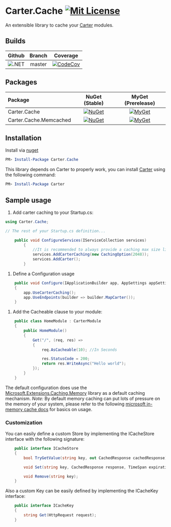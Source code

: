 # Carter.Cache [![Mit License][mit-img]][mit]

An extensible library to cache your [Carter][carter] modules.

## Builds

| Github  | Branch | Coverage |
| :---:     | :---: | :---: |
| ![.NET](https://github.com/Jaxelr/Carter.Cache/workflows/.NET/badge.svg?branch=master) | master | [![CodeCov][codecov-master-img]][codecov-master] |

## Packages

Package | NuGet (Stable) | MyGet (Prerelease)
| :--- | :---: | :---: |
| Carter.Cache | [![NuGet][carter-cache-img]][carter-cache] | [![MyGet][myget-carter-cache-img]][myget-carter-cache] |
| Carter.Cache.Memcached | [![NuGet][carter-cache-memcached-img]][carter-cache-memcached] | [![MyGet][myget-carter-cache-memcached-img]][myget-carter-cache-memcached] |

## Installation

Install via [nuget][carter-cache]

```powershell
PM> Install-Package Carter.Cache
```

This library depends on Carter to properly work, you can install [Carter][carter] using the following command:

```powershell
PM> Install-Package Carter
```

## Sample usage

1. Add carter caching to your Startup.cs:

```csharp
using Carter.Cache;

// The rest of your Startup.cs definition...

    public void ConfigureServices(IServiceCollection services)
        {
            //It is recommended to always provide a caching max size limit
            services.AddCarterCaching(new CachingOption(2048));
            services.AddCarter();
        }
```

1. Define a Configuration usage

```csharp
    public void Configure(IApplicationBuilder app, AppSettings appSettings)
    {
        app.UseCarterCaching();
        app.UseEndpoints(builder => builder.MapCarter());
    }
```

1. Add the Cacheable clause to your module:

```csharp
    public class HomeModule : CarterModule
    {
        public HomeModule()
        {
            Get("/", (req, res) =>
            {
                req.AsCacheable(10); //In Seconds

                res.StatusCode = 200;
                return res.WriteAsync("Hello world");
            });
        }
    }
```

The default configuration does use the [Microsoft.Extensions.Caching.Memory](https://www.nuget.org/packages/Microsoft.Extensions.Caching.Memory) library as a default caching mechanism. _Note:_  By default memory caching can put lots of pressure on the memory of your system, please refer to the following [microsoft in-memory cache docs](https://docs.microsoft.com/en-us/aspnet/core/performance/caching/memory) for basics on usage.

### Customization

You can easily define a custom Store by implementing the ICacheStore interface with the following signature:

```csharp
    public interface ICacheStore
    {
        bool TryGetValue(string key, out CachedResponse cachedResponse);

        void Set(string key, CachedResponse response, TimeSpan expiration);

        void Remove(string key);
    }
```

Also a custom Key can be easily defined by implementing the ICacheKey interface:

```csharp
    public interface ICacheKey
    {
        string Get(HttpRequest request);
    }
```

[carter-cache-img]: https://img.shields.io/nuget/v/Carter.Cache.svg
[carter-cache]: https://www.nuget.org/packages/Carter.Cache
[myget-carter-cache-img]: https://img.shields.io/myget/carter-cache/v/Carter.Cache.svg
[myget-carter-cache]: https://www.myget.org/feed/carter-cache/package/nuget/Carter.Cache
[carter-cache-memcached-img]: https://img.shields.io/nuget/v/Carter.Cache.Memcached.svg
[carter-cache-memcached]: https://www.nuget.org/packages/Carter.Cache.Memcached
[myget-carter-cache-memcached-img]: https://img.shields.io/myget/carter-cache/v/Carter.Cache.Memcached.svg
[myget-carter-cache-memcached]: https://www.myget.org/feed/carter-cache/package/nuget/Carter.Cache.Memcached
[mit-img]: http://img.shields.io/badge/License-MIT-blue.svg
[mit]: https://github.com/Jaxelr/Carter.Cache/blob/master/LICENSE
[carter]: https://github.com/CarterCommunity/Carter
[codecov-master-img]: https://codecov.io/gh/Jaxelr/Carter.Cache/branch/master/graph/badge.svg
[codecov-master]: https://codecov.io/gh/Jaxelr/Carter.Cache/branch/master

